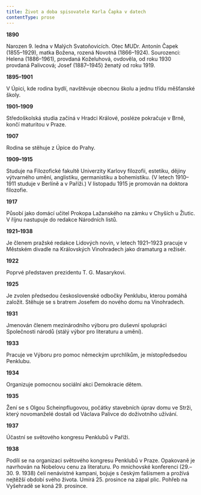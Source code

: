 ```yaml
---
title: Život a doba spisovatele Karla Čapka v datech
contentType: prose
---
```


<section>

**1890**

</section>

<section>

Narozen 9. ledna v Malých Svatoňovicích. Otec MUDr. Antonín Čapek (1855–1929), matka Božena, rozená Novotná (1866–1924). Sourozenci: Helena (1886–1961), provdaná Koželuhová, ovdověla, od roku 1930 provdaná Palivcová; Josef (1887–1945) ženatý od roku 1919.

</section>

<section>

**1895–1901**

</section>

<section>

V Úpici, kde rodina bydlí, navštěvuje obecnou školu a jednu třídu měšťanské školy.

</section>

<section>

**1901–1909**

</section>

<section>

Středoškolská studia začíná v Hradci Králové, posléze pokračuje v Brně, končí maturitou v Praze.

</section>

<section>

**1907**

</section>

<section>

Rodina se stěhuje z Úpice do Prahy.

</section>

<section>

**1909–1915**

</section>

<section>

Studuje na Filozofické fakultě Univerzity Karlovy filozofii, estetiku, dějiny výtvarného umění, anglistiku, germanistiku a bohemistiku. (V letech 1910–1911 studuje v Berlíně a v Paříži.) V listopadu 1915 je promován na doktora filozofie.

</section>

<section>

**1917**

</section>

<section>

Působí jako domácí učitel Prokopa Lažanského na zámku v Chyších u Žlutic. V říjnu nastupuje do redakce Národních listů.

</section>

<section>

**1921–1938**

</section>

<section>

Je členem pražské redakce Lidových novin, v letech 1921–1923 pracuje v Městském divadle na Královských Vinohradech jako dramaturg a režisér.

</section>

<section>

**1922**

</section>

<section>

Poprvé představen prezidentu T. G. Masarykovi.

</section>

<section>

**1925**

</section>

<section>

Je zvolen předsedou československé odbočky Penklubu, kterou pomáhá založit. Stěhuje se s bratrem Josefem do nového domu na Vinohradech.

</section>

<section>

**1931**

</section>

<section>

Jmenován členem mezinárodního výboru pro duševní spolupráci Společnosti národů (stálý výbor pro literaturu a umění).

</section>

<section>

**1933**

</section>

<section>

Pracuje ve Výboru pro pomoc německým uprchlíkům, je místopředsedou Penklubu.

</section>

<section>

**1934**

</section>

<section>

Organizuje pomocnou sociální akci Demokracie dětem.

</section>

<section>

**1935**

</section>

<section>

Žení se s Olgou Scheinpflugovou, počátky stavebních úprav domu ve Strži, který novomanželé dostali od Václava Palivce do doživotního užívání.

</section>

<section>

**1937**

</section>

<section>

Účastní se světového kongresu Penklubů v Paříži.

</section>

<section>

**1938**

</section>

<section>

Podílí se na organizaci světového kongresu Penklubů v Praze. Opakovaně je navrhován na Nobelovu cenu za literaturu. Po mnichovské konferenci (29.–30. 9. 1938) čelí nenávistné kampani, bojuje s českým fašismem a prožívá nejtěžší období svého života. Umírá 25. prosince na zápal plic. Pohřeb na Vyšehradě se koná 29. prosince.

</section>

[^1]: Dohad, předpoklad. _Pozn. red._

[^2]: David Hume: _Zkoumání o rozumu lidském,_ kapitola III., kterou se Čapek k povídce inspiroval. _Pozn. red._

[^3]: Hrdina románu _Zločin a trest_ od F. M. Dostojevského_. Pozn. red._

[^4]: Nahodilé spojení, sdružení. _Pozn. red._

[^5]: Palpitace (lat.) – bušení srdce. _Pozn. red._

[^6]: Timor Dei (lat.) – bázeň z Boha (zde bázeň ducha, viz pokračování věty). _Pozn. red._

[^7]: Métier (fr.) – odborná profese. _Pozn. red._

[^8]: Fadesa (fr.) – nuda. _Pozn. red._

[^9]: Manaia – mánie. _Pozn. red._

[^10]: Vzkříšení Jairovy dcery – podle novozákonních evangelií měl muž jménem Jairos jedinou dceru, kterou Ježíš zázračně uzdravil. _Pozn. red._

[^11]: Puerta del Sol – známé madridské náměstí (česky Brána slunce). _Pozn. red._
